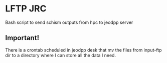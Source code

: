 # LFTP JRC
Bash script to send schism outputs from hpc to jeodpp server

## Important!
There is a crontab scheduled in jeodpp desk that mv the files from input-ftp dir to 
a directory where I can store all the data I need.
